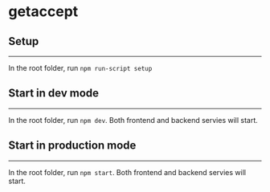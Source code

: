 # getaccept
 
## Setup
----------------------
In the root folder, run `npm run-script setup`

## Start in dev mode
----------------------
In the root folder, run `npm dev`.
Both frontend and backend servies will start.

## Start in production mode
----------------------
In the root folder, run `npm start`.
Both frontend and backend servies will start.